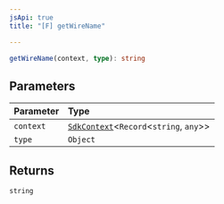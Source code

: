 ```yaml
---
jsApi: true
title: "[F] getWireName"

---
```

```ts
getWireName(context, type): string
```

## Parameters

| Parameter | Type |
| :------ | :------ |
| `context` | [`SdkContext`](../interfaces/SdkContext.md)<`Record`<`string`, `any`\>\> |
| `type` | `Object` |

## Returns

`string`
